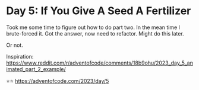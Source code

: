 # Day 5: If You Give A Seed A Fertilizer

Took me some time to figure out how to do part two. In the mean time I 
brute-forced it. Got the answer, now need to refactor. Might do this later. 

Or not.

Inspiration: https://www.reddit.com/r/adventofcode/comments/18b9ohu/2023_day_5_animated_part_2_example/

⭐️⭐️ https://adventofcode.com/2023/day/5
